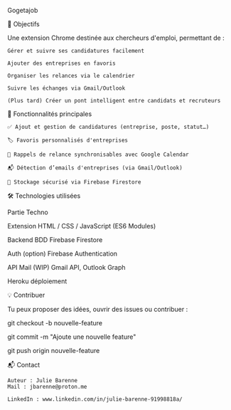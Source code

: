 Gogetajob

🎯 Objectifs

Une extension Chrome destinée aux chercheurs d'emploi, permettant de :

    Gérer et suivre ses candidatures facilement

    Ajouter des entreprises en favoris

    Organiser les relances via le calendrier

    Suivre les échanges via Gmail/Outlook

    (Plus tard) Créer un pont intelligent entre candidats et recruteurs

🚀 Fonctionnalités principales

    ✅ Ajout et gestion de candidatures (entreprise, poste, statut…)

    🏷️ Favoris personnalisés d'entreprises

    📅 Rappels de relance synchronisables avec Google Calendar

    📬 Détection d’emails d'entreprises (via Gmail/Outlook)

    🔐 Stockage sécurisé via Firebase Firestore

🛠️ Technologies utilisées

Partie Techno

Extension HTML / CSS / JavaScript (ES6 Modules)

Backend BDD Firebase Firestore

Auth (option) Firebase Authentication

API Mail (WIP) Gmail API, Outlook Graph

Heroku déploiement

💡 Contribuer

Tu peux proposer des idées, ouvrir des issues ou contribuer :

git checkout -b nouvelle-feature

git commit -m "Ajoute une nouvelle feature"

git push origin nouvelle-feature

📬 Contact

    Auteur : Julie Barenne
    Mail : jbarenne@proton.me

    LinkedIn : www.linkedin.com/in/julie-barenne-91998818a/
